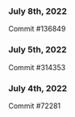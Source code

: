 ### July 8th, 2022

Commit #136849

### July 5th, 2022

Commit #314353


### July 4th, 2022

Commit #72281
